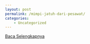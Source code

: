 ```yaml
---
layout: post
permalink: /mimpi-jatuh-dari-pesawat/
categories:
    - Uncategorized
---
```


[Baca Selengkapnya](/06)